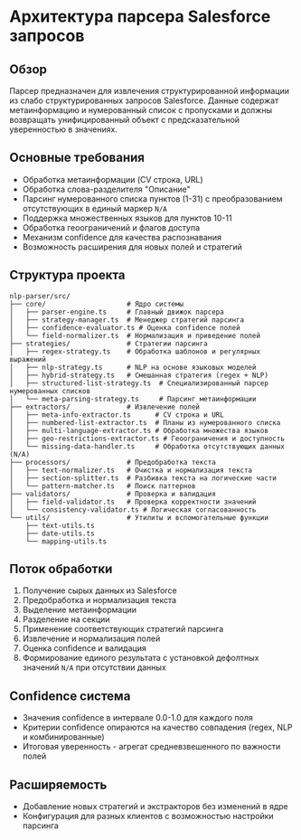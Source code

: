 
# Архитектура парсера Salesforce запросов

## Обзор
Парсер предназначен для извлечения структурированной информации из слабо структурированных запросов Salesforce. Данные содержат метаинформацию и нумерованный список с пропусками и должны возвращать унифицированный объект с предсказательной уверенностью в значениях.

## Основные требования
- Обработка метаинформации (CV строка, URL)
- Обработка слова-разделителя "Описание"
- Парсинг нумерованного списка пунктов (1-31) с преобразованием отсутствующих в единый маркер `N/A`
- Поддержка множественных языков для пунктов 10-11
- Обработка геоограничений и флагов доступа
- Механизм confidence для качества распознавания
- Возможность расширения для новых полей и стратегий

## Структура проекта
```
nlp-parser/src/
├── core/                    # Ядро системы
│   ├── parser-engine.ts     # Главный движок парсера
│   ├── strategy-manager.ts  # Менеджер стратегий парсинга
│   ├── confidence-evaluator.ts # Оценка confidence полей
│   └── field-normalizer.ts  # Нормализация и приведение полей
├── strategies/              # Стратегии парсинга
│   ├── regex-strategy.ts    # Обработка шаблонов и регулярных выражений
│   ├── nlp-strategy.ts      # NLP на основе языковых моделей
│   ├── hybrid-strategy.ts   # Смешанная стратегия (regex + NLP)
│   ├── structured-list-strategy.ts  # Специализированный парсер нумерованных списков
│   └── meta-parsing-strategy.ts     # Парсинг метаинформации
├── extractors/              # Извлечение полей
│   ├── meta-info-extractor.ts      # CV строка и URL
│   ├── numbered-list-extractor.ts  # Планы из нумерованного списка
│   ├── multi-language-extractor.ts # Обработка множества языков
│   ├── geo-restrictions-extractor.ts # Геоограничения и доступность
│   └── missing-data-handler.ts     # Обработка отсутствующих данных (N/A)
├── processors/              # Предобработка текста
│   ├── text-normalizer.ts   # Очистка и нормализация текста
│   ├── section-splitter.ts  # Разбивка текста на логические части
│   └── pattern-matcher.ts   # Поиск паттернов
├── validators/              # Проверка и валидация
│   ├── field-validator.ts   # Проверка корректности значений
│   └── consistency-validator.ts # Логическая согласованность
└── utils/                   # Утилиты и вспомогательные функции
    ├── text-utils.ts
    ├── date-utils.ts
    └── mapping-utils.ts
```

## Поток обработки
1. Получение сырых данных из Salesforce
2. Предобработка и нормализация текста
3. Выделение метаинформации
4. Разделение на секции
5. Применение соответствующих стратегий парсинга
6. Извлечение и нормализация полей
7. Оценка confidence и валидация
8. Формирование единого результата с установкой дефолтных значений `N/A` при отсутствии данных

## Confidence система
- Значения confidence в интервале 0.0-1.0 для каждого поля
- Критерии confidence опираются на качество совпадения (regex, NLP и комбинированные)
- Итоговая уверенность - агрегат средневзвешенного по важности полей

## Расширяемость
- Добавление новых стратегий и экстракторов без изменений в ядре
- Конфигурация для разных клиентов с возможностью настройки парсинга

